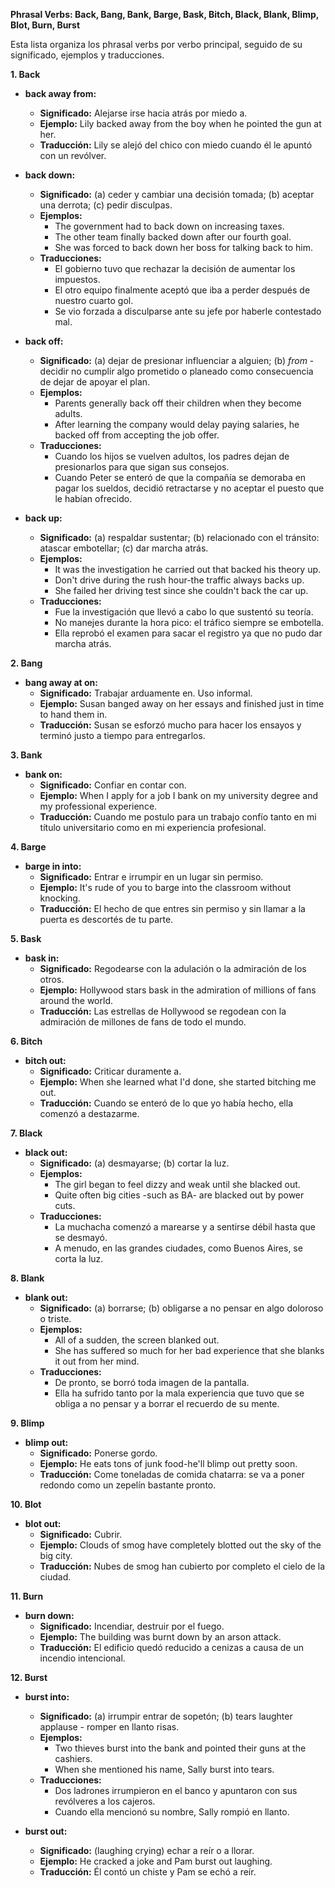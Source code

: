 

**Phrasal Verbs: Back, Bang, Bank, Barge, Bask, Bitch, Black, Blank, Blimp, Blot, Burn, Burst**

Esta lista organiza los phrasal verbs por verbo principal, seguido de su significado, ejemplos y traducciones.

**1. Back**

*   **back away from:**
    *   **Significado:** Alejarse irse hacia atrás por miedo a.
    *   **Ejemplo:** Lily backed away from the boy when he pointed the gun at her.
    *   **Traducción:** Lily se alejó del chico con miedo cuando él le apuntó con un revólver.

*   **back down:**
    *   **Significado:** (a) ceder y cambiar una decisión tomada; (b) aceptar una derrota; (c) pedir disculpas.
    *   **Ejemplos:**
        *   The government had to back down on increasing taxes.
        *   The other team finally backed down after our fourth goal.
        *   She was forced to back down her boss for talking back to him.
    *   **Traducciones:**
        *   El gobierno tuvo que rechazar la decisión de aumentar los impuestos.
        *   El otro equipo finalmente aceptó que iba a perder después de nuestro cuarto gol.
        *   Se vio forzada a disculparse ante su jefe por haberle contestado mal.

*   **back off:**
    *   **Significado:** (a) dejar de presionar influenciar a alguien; (b) *from* - decidir no cumplir algo prometido o planeado como consecuencia de dejar de apoyar el plan.
    *   **Ejemplos:**
        *   Parents generally back off their children when they become adults.
        *   After learning the company would delay paying salaries, he backed off from accepting the job offer.
    *   **Traducciones:**
        *   Cuando los hijos se vuelven adultos, los padres dejan de presionarlos para que sigan sus consejos.
        *   Cuando Peter se enteró de que la compañía se demoraba en pagar los sueldos, decidió retractarse y no aceptar el puesto que le habían ofrecido.

*   **back up:**
    *   **Significado:** (a) respaldar sustentar; (b) relacionado con el tránsito: atascar embotellar; (c) dar marcha atrás.
    *   **Ejemplos:**
        *   It was the investigation he carried out that backed his theory up.
        *   Don't drive during the rush hour-the traffic always backs up.
        *   She failed her driving test since she couldn't back the car up.
    *   **Traducciones:**
        *   Fue la investigación que llevó a cabo lo que sustentó su teoría.
        *   No manejes durante la hora pico: el tráfico siempre se embotella.
        *   Ella reprobó el examen para sacar el registro ya que no pudo dar marcha atrás.

**2. Bang**

*   **bang away at on:**
    *   **Significado:** Trabajar arduamente en. Uso informal.
    *   **Ejemplo:** Susan banged away on her essays and finished just in time to hand them in.
    *   **Traducción:** Susan se esforzó mucho para hacer los ensayos y terminó justo a tiempo para entregarlos.

**3. Bank**

*   **bank on:**
    *   **Significado:** Confiar en contar con.
    *   **Ejemplo:** When I apply for a job I bank on my university degree and my professional experience.
    *   **Traducción:** Cuando me postulo para un trabajo confío tanto en mi título universitario como en mi experiencia profesional.

**4. Barge**

*   **barge in into:**
    *   **Significado:** Entrar e irrumpir en un lugar sin permiso.
    *   **Ejemplo:** It's rude of you to barge into the classroom without knocking.
    *   **Traducción:** El hecho de que entres sin permiso y sin llamar a la puerta es descortés de tu parte.

**5. Bask**

*   **bask in:**
    *   **Significado:** Regodearse con la adulación o la admiración de los otros.
    *   **Ejemplo:** Hollywood stars bask in the admiration of millions of fans around the world.
    *   **Traducción:** Las estrellas de Hollywood se regodean con la admiración de millones de fans de todo el mundo.

**6. Bitch**

*   **bitch out:**
    *   **Significado:** Criticar duramente a.
    *   **Ejemplo:** When she learned what I'd done, she started bitching me out.
    *   **Traducción:** Cuando se enteró de lo que yo había hecho, ella comenzó a destazarme.

**7. Black**

*   **black out:**
    *   **Significado:** (a) desmayarse; (b) cortar la luz.
    *   **Ejemplos:**
        *   The girl began to feel dizzy and weak until she blacked out.
        *   Quite often big cities -such as BA- are blacked out by power cuts.
    *   **Traducciones:**
        *   La muchacha comenzó a marearse y a sentirse débil hasta que se desmayó.
        *   A menudo, en las grandes ciudades, como Buenos Aires, se corta la luz.

**8. Blank**

*   **blank out:**
    *   **Significado:** (a) borrarse; (b) obligarse a no pensar en algo doloroso o triste.
    *   **Ejemplos:**
        *   All of a sudden, the screen blanked out.
        *   She has suffered so much for her bad experience that she blanks it out from her mind.
    *   **Traducciones:**
        *   De pronto, se borró toda imagen de la pantalla.
        *   Ella ha sufrido tanto por la mala experiencia que tuvo que se obliga a no pensar y a borrar el recuerdo de su mente.

**9. Blimp**

*   **blimp out:**
    *   **Significado:** Ponerse gordo.
    *   **Ejemplo:** He eats tons of junk food-he'll blimp out pretty soon.
    *   **Traducción:** Come toneladas de comida chatarra: se va a poner redondo como un zepelín bastante pronto.

**10. Blot**

*   **blot out:**
    *   **Significado:** Cubrir.
    *   **Ejemplo:** Clouds of smog have completely blotted out the sky of the big city.
    *   **Traducción:** Nubes de smog han cubierto por completo el cielo de la ciudad.

**11. Burn**

*   **burn down:**
    *   **Significado:** Incendiar, destruir por el fuego.
    *   **Ejemplo:** The building was burnt down by an arson attack.
    *   **Traducción:** El edificio quedó reducido a cenizas a causa de un incendio intencional.

**12. Burst**

*   **burst into:**
    *   **Significado:** (a) irrumpir entrar de sopetón; (b) tears laughter applause - romper en llanto risas.
    *   **Ejemplos:**
        *   Two thieves burst into the bank and pointed their guns at the cashiers.
        *   When she mentioned his name, Sally burst into tears.
    *   **Traducciones:**
        *   Dos ladrones irrumpieron en el banco y apuntaron con sus revólveres a los cajeros.
        *   Cuando ella mencionó su nombre, Sally rompió en llanto.

*   **burst out:**
    *   **Significado:** (laughing crying) echar a reír o a llorar.
    *   **Ejemplo:** He cracked a joke and Pam burst out laughing.
    *   **Traducción:** Él contó un chiste y Pam se echó a reír.

